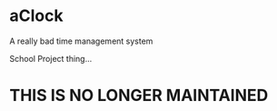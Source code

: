 # aClock
A really bad time management system

School Project thing...


# THIS IS NO LONGER MAINTAINED

